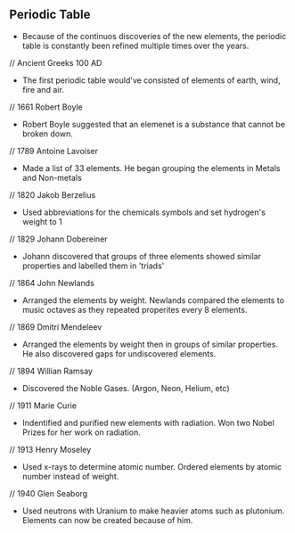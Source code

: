 ## Periodic Table

- Because of the continuos discoveries of the new elements, the periodic table is constantly been refined multiple times over the years.


// Ancient Greeks 100 AD 
- The first periodic table would've consisted of elements of earth, wind, fire and air. 

// 1661 Robert Boyle
- Robert Boyle suggested that an elemenet is a substance that cannot be broken down.

// 1789 Antoine Lavoiser
- Made a list of 33 elements. He began grouping the elements in Metals and Non-metals

// 1820 Jakob Berzelius
- Used abbreviations for the chemicals symbols and set hydrogen's weight to 1

// 1829 Johann Dobereiner
- Johann discovered that groups of three elements showed similar properties and labelled them in 'triads'

// 1864 John Newlands
- Arranged the elements by weight. Newlands compared the elements to music octaves as they repeated properites every 8 elements.

// 1869 Dmitri Mendeleev
- Arranged the elements by weight then in groups of similar properties. He also discovered gaps for undiscovered elements.

// 1894 Willian Ramsay
- Discovered the Noble Gases. (Argon, Neon, Helium, etc)

// 1911 Marie Curie
- Indentified and purified new elements with radiation. Won two Nobel Prizes for her work on radiation.

// 1913 Henry Moseley
- Used x-rays to determine atomic number. Ordered elements by atomic number instead of weight.

// 1940 Glen Seaborg
- Used neutrons with Uranium to make heavier atoms such as plutonium. Elements can now be created because of him.

